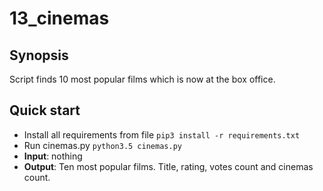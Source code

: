 # 13_cinemas

## Synopsis

Script finds 10 most popular films which is now at the box office.

## Quick start

 - Install all requirements from file `pip3 install -r requirements.txt`
 - Run cinemas.py `python3.5 cinemas.py`
 - **Input**: nothing
 - **Output**: Ten most popular films. Title, rating, votes count and cinemas count.
